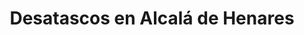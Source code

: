 ---
id: 'service-01'
title: 'Desatascos en Alcalá de Henares'
titleMeta: "Desatascos y Poceros en Alcalá de Henares | 24 Horas"
canonical: https://www.desatascos-madrid.com/desatascos/alcala-de-henares

lugar: 'Alcalá de Henares'
mediumImage: 'renovation-lg.webp'
largeImage: 'desatascosalcala-md.webp'
metaContent: "Pociten: Desatascos y Poceros en Alcalá de Henares. Servicio 24h 🕑. Soluciones rápidas y eficaces para atascos. ¡Contáctanos! ☎️ 647 376 782"
detailBreadcrumbSubTitle: 'Single Service'
detailBreadcrumbDesc: 'Empresa de poceros en Alcalá de Henares con los mejores precios. Llámanos y compruébalo'

#Titulo del banner
title2: 'Desatascos en Alcalá de Henares'
#PARRAFO color negro de fondo y letras en verde
detailSubTitle: 'Desatascos Pociten: La Solución para tus Problemas de Desatascos y Obras de Pocería en Alcalá de Henares'

#PARRAFO slider
parrafo: "Soluciones integrales de desatascos y obras de pocería en Alcalá de Henares"

#PARRAFO Primera pregunta



descripcion: "Si resides en Alcalá de Henares y enfrentas inconvenientes con las tuberías de tu hogar o empresa, contar con un servicio de desatascos y pocería eficiente es crucial. Desatascos Pociten, con más de dos décadas de trayectoria en el sector, se destaca por brindar respuestas rápidas y efectivas a problemas de desatascos en Alcalá de Henares."
detailDesc: ""

#PARRAFO Segunda pregunta
pregunta2: "Sobre Nosotros: Expertos en Desatascos y Pocería"
descripcion1: "En Desatascos Pociten, nos enorgullecemos de nuestra experiencia y conocimientos en el ámbito de los desatascos y obras de pocería. Nuestro equipo, altamente cualificado y formado, está preparado para abordar cualquier desafío en tus instalaciones de tuberías, utilizando tecnología avanzada para asegurar un servicio de calidad superior."
descripcion2: ""

#PARRAFO Tercera pregunta
pregunta3: "Servicios Integrales en Alcalá de Henares"
descripcion3: "Nuestro catálogo de servicios abarca:"

#Set inner Html con contenido variable

contenidoDescripcion: "
<h3>Desatascos</h3>
<p>Intervenimos en todo tipo de tuberías, utilizando equipos de última generación para desatascar eficientemente cualquier material.</p>
<br>

<h3>Limpieza de tuberías</h3>
<p>Más allá de los desatascos, ofrecemos mantenimiento preventivo y correctivo para evitar futuros problemas y asegurar el óptimo funcionamiento de tus instalaciones.</p>
<br>
<h3>Reparación de tuberías</h3>
<p>Empleamos métodos no invasivos para solucionar roturas o fisuras, evitando obras mayores y costosas.</p>
<br>
<h3>Obras de pocería</h3>
<p>Contamos con especialistas en obras de pocería, capaces de manejar desde la instalación de nuevas tuberías hasta la renovación de las existentes.</p>
<br>
<h3>Inspección con Cámaras</h3>
<p>Utilizamos cámaras de alta definición para inspeccionar y diagnosticar con precisión cualquier problema en tus tuberías.</p>
<br>

<h2>Compromiso con la Calidad</h2>
<p>En Desatascos Pociten, nuestra prioridad es la satisfacción del cliente. Nuestro enfoque se centra en ofrecer soluciones rápidas, eficientes y de alta calidad, a precios competitivos y con una atención personalizada.</p>
<br>
<h2>Contacta con los Expertos</h2>
<p>¿Necesitas ayuda con desatascos o obras de pocería en Alcalá de Henares? Contacta con Desatascos Pociten. Con nuestro equipo experto y tecnología avanzada, estamos listos para ofrecerte las mejores soluciones para tus problemas de tuberías.
<br>
En Desatascos Pociten, tu tranquilidad y la eficiencia de tus instalaciones son nuestra mayor preocupación. Confiar en nosotros es elegir experiencia, calidad y dedicación en desatascos y pocería en Alcalá de Henares.</p>
"

#PARRAFO Cuarta pregunta

descripcion4: "En resumen, si vives en Alcalá de Henares y necesitas solucionar problemas en tus tuberías, no dudes en contactar con Desatascos Pociten. Con más de 20 años de experiencia en el sector, contamos con un equipo altamente capacitado y tecnología de última generación para garantizar un servicio rápido, eficiente y de calidad. Ofrecemos una amplia gama de servicios, desde desatascos y limpieza de tuberías hasta reparación y obras de pocería. Además, nos preocupamos por ofrecer una atención al cliente personalizada y precios competitivos."

#FAqs de la pagina

accordionData:
 [
    {
      question: '¿Cuánto tiempo tardáis en resolver un problema de desatasco?',
      answer:
        'En Desatascos Pociten, nos esforzamos por ofrecer un servicio rápido y eficiente. El tiempo que tardamos en resolver un problema de desatasco depende del tipo de tubería y el nivel de obstrucción, pero siempre trabajamos con la mayor rapidez posible.',
    },
    {
      question: '¿Cuáles son los precios de vuestros servicios?',
      answer:
        'Los precios de nuestros servicios varían según el tipo de servicio y la complejidad del trabajo. Ofrecemos precios competitivos y siempre tratamos de ajustarnos a las necesidades y presupuesto de nuestros clientes.',
    },
    {
      question: '¿Utilizáis técnicas no invasivas en la reparación de tuberías?',
      answer:
        'Sí, en Desatascos Pociten utilizamos técnicas no invasivas en la reparación de tuberías. De esta forma, evitamos tener que hacer obras costosas y engorrosas.',
    },
      {
      question: '¿Ofrecéis servicios de emergencia?',
      answer: 'Sí, ofrecemos servicios de emergencia las 24 horas del día, los 7 días de la semana. Si tienes un problema urgente con tus tuberías, no dudes en contactarnos.'
    },
      {
      question: '¿Cuál es el área geográfica en la que ofrecéis vuestros servicios?',
      answer:
        'Ofrecemos nuestros servicios de desatascos y obras de pocería en Alcalá de Henares y en toda la zona de la Comunidad de Madrid. Si tienes dudas sobre si cubrimos tu zona, no dudes en contactarnos y estaremos encantados de ayudarte.',
    },
  ]



#OPCIONES LI

option1: '✅ Pisos y Viviendas: Soluciones para atascos en bañeras, fregaderos e inodoros, adaptadas a todo tipo de hogares.'
option2: '✅ Chalets Individuales, Adosados o Pareados: Especializados en resolver atascos en arquetas afectadas por hojas o tierra en propiedades privadas. '
option3: '✅ Colegios: Intervención eficaz en atascos de aseos y arquetas en patios escolares.'
option4: '✅ Urbanizaciones: Expertos en manejar atascos y problemas con arquetas deterioradas, tuberías y bajantes.'
option5: '✅ Restaurantes: Soluciones para atascos en cocinas, fregaderos y aseos, asegurando un ambiente limpio y funcional para clientes y personal.'
option6: '✅ Instalaciones Deportivas: Servicios para resolver problemas en desagües de piscinas y vaciado de arquetas en vestuarios.'
option7: '✅ Hoteles: Mantenimiento integral de instalaciones para garantizar el mejor servicio a los huéspedes.'
option8: '✅ Multinacionales: Gestión de incidencias y mantenimiento regular de instalaciones en oficinas corporativas..'
option9: '✅ Naves Industriales: Tratamiento eficiente de atrancos causados por acumulación de residuos en arquetas.'




#PARRAFO TEXTO FONDO NEGRO LETRAS VERDES ANTES DE BOTON

parrafo1: '<h2>24 HORAS A TU SERVICIO</h2>'


isFeatured: true
---